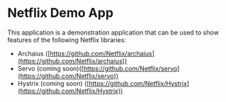 # Netflix Demo App #

This application is a demonstration application that can be used to show features of the following Netflix libraries:

- Archaius ([https://github.com/Netflix/archaius](https://github.com/Netflix/archaius))
- Servo (coming soon)([https://github.com/Netflix/servo](https://github.com/Netflix/servo))
- Hystrix (coming soon) ([https://github.com/Netflix/Hystrix](https://github.com/Netflix/Hystrix))